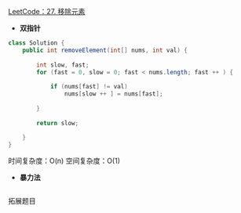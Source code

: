 [LeetCode：27. 移除元素](https://leetcode.cn/problems/remove-element/)
- **双指针**
```java
class Solution {
	public int removeElement(int[] nums, int val) {
	
		int slow, fast;
		for (fast = 0, slow = 0; fast < nums.length; fast ++ ) {
		
			if (nums[fast] != val)
				nums[slow ++ ] = nums[fast];
		
		}
		
		return slow;
		
	}
} 
```

时间复杂度：O(n)
空间复杂度：O(1)
- **暴力法**
```java

```
拓展题目
